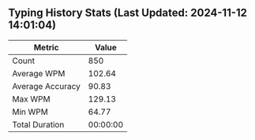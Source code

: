 
## Typing History Stats (Last Updated: 2024-11-12 14:01:04)

| Metric            | Value       |
|-------------------|-------------|
| Count             | 850     |
| Average WPM       | 102.64 |
| Average Accuracy  | 90.83 |
| Max WPM           | 129.13   |
| Min WPM           | 64.77   |
| Total Duration    | 00:00:00 |
